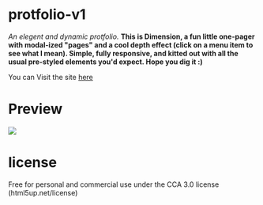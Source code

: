 # protfolio-v1
*An elegent and dynamic protfolio.*
**This is Dimension, a fun little one-pager with modal-ized "pages"
and a cool depth effect (click on a menu item to see what I mean). Simple, fully
responsive, and kitted out with all the usual pre-styled elements you'd expect.
Hope you dig it :)**

You can Visit the site [here](https://rahuldey613.github.io-v1)

# Preview
<img src="port.png">

# license
Free for personal and commercial use under the CCA 3.0 license (html5up.net/license)
